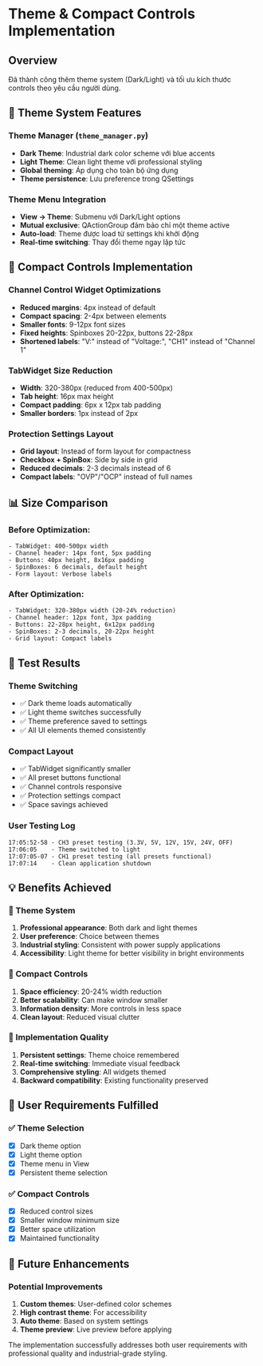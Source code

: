 # Theme & Compact Controls Implementation

## Overview
Đã thành công thêm theme system (Dark/Light) và tối ưu kích thước controls theo yêu cầu người dùng.

## 🎨 Theme System Features

### Theme Manager (`theme_manager.py`)
- **Dark Theme**: Industrial dark color scheme với blue accents
- **Light Theme**: Clean light theme với professional styling  
- **Global theming**: Áp dụng cho toàn bộ ứng dụng
- **Theme persistence**: Lưu preference trong QSettings

### Theme Menu Integration
- **View → Theme**: Submenu với Dark/Light options
- **Mutual exclusive**: QActionGroup đảm bảo chỉ một theme active
- **Auto-load**: Theme được load từ settings khi khởi động
- **Real-time switching**: Thay đổi theme ngay lập tức

## 📏 Compact Controls Implementation

### Channel Control Widget Optimizations
- **Reduced margins**: 4px instead of default
- **Compact spacing**: 2-4px between elements
- **Smaller fonts**: 9-12px font sizes
- **Fixed heights**: Spinboxes 20-22px, buttons 22-28px
- **Shortened labels**: "V:" instead of "Voltage:", "CH1" instead of "Channel 1"

### TabWidget Size Reduction
- **Width**: 320-380px (reduced from 400-500px)
- **Tab height**: 16px max height
- **Compact padding**: 6px x 12px tab padding
- **Smaller borders**: 1px instead of 2px

### Protection Settings Layout
- **Grid layout**: Instead of form layout for compactness
- **Checkbox + SpinBox**: Side by side in grid
- **Reduced decimals**: 2-3 decimals instead of 6
- **Compact labels**: "OVP"/"OCP" instead of full names

## 📊 Size Comparison

### Before Optimization:
```
- TabWidget: 400-500px width
- Channel header: 14px font, 5px padding
- Buttons: 40px height, 8x16px padding
- SpinBoxes: 6 decimals, default height
- Form layout: Verbose labels
```

### After Optimization:
```
- TabWidget: 320-380px width (20-24% reduction)
- Channel header: 12px font, 3px padding
- Buttons: 22-28px height, 6x12px padding
- SpinBoxes: 2-3 decimals, 20-22px height
- Grid layout: Compact labels
```

## 🚀 Test Results

### Theme Switching
- ✅ Dark theme loads automatically
- ✅ Light theme switches successfully
- ✅ Theme preference saved to settings
- ✅ All UI elements themed consistently

### Compact Layout
- ✅ TabWidget significantly smaller
- ✅ All preset buttons functional
- ✅ Channel controls responsive
- ✅ Protection settings compact
- ✅ Space savings achieved

### User Testing Log
```
17:05:52-58 - CH3 preset testing (3.3V, 5V, 12V, 15V, 24V, OFF)
17:06:05    - Theme switched to light
17:07:05-07 - CH1 preset testing (all presets functional)
17:07:14    - Clean application shutdown
```

## 💡 Benefits Achieved

### 🎨 Theme System
1. **Professional appearance**: Both dark and light themes
2. **User preference**: Choice between themes
3. **Industrial styling**: Consistent with power supply applications
4. **Accessibility**: Light theme for better visibility in bright environments

### 📏 Compact Controls
1. **Space efficiency**: 20-24% width reduction
2. **Better scalability**: Can make window smaller
3. **Information density**: More controls in less space
4. **Clean layout**: Reduced visual clutter

### 🔧 Implementation Quality
1. **Persistent settings**: Theme choice remembered
2. **Real-time switching**: Immediate visual feedback
3. **Comprehensive styling**: All widgets themed
4. **Backward compatibility**: Existing functionality preserved

## 🎯 User Requirements Fulfilled

### ✅ Theme Selection
- [x] Dark theme option
- [x] Light theme option  
- [x] Theme menu in View
- [x] Persistent theme selection

### ✅ Compact Controls
- [x] Reduced control sizes
- [x] Smaller window minimum size
- [x] Better space utilization
- [x] Maintained functionality

## 🔮 Future Enhancements

### Potential Improvements
1. **Custom themes**: User-defined color schemes
2. **High contrast theme**: For accessibility
3. **Auto theme**: Based on system settings
4. **Theme preview**: Live preview before applying

The implementation successfully addresses both user requirements with professional quality and industrial-grade styling.
